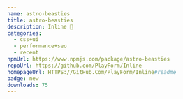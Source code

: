 ```yaml
---
name: astro-beasties
title: astro-beasties
description: Inline 🦔
categories:
  - css+ui
  - performance+seo
  - recent
npmUrl: https://www.npmjs.com/package/astro-beasties
repoUrl: https://github.com/PlayForm/Inline
homepageUrl: HTTPS://GitHub.Com/PlayForm/Inline#readme
badge: new
downloads: 75
---
```

